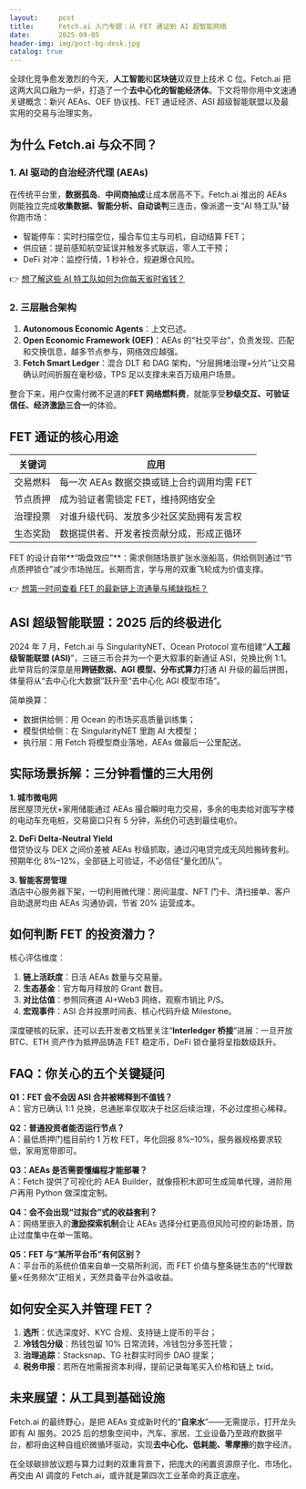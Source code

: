 ```yaml
---
layout:     post
title:      Fetch.ai 入门专题：从 FET 通证到 AI 超智能网络
date:       2025-09-05
header-img: img/post-bg-desk.jpg
catalog: true
---
```


全球化竞争愈发激烈的今天，**人工智能**和**区块链**双双登上技术 C 位。Fetch.ai 把这两大风口融为一炉，打造了一个**去中心化的智能经济体**。下文将带你用中文速通关键概念：新兴 AEAs、OEF 协议栈、FET 通证经济、ASI 超级智能联盟以及最实用的交易与治理实务。

## 为什么 Fetch.ai 与众不同？

### 1. AI 驱动的自治经济代理 (AEAs)
在传统平台里，**数据孤岛**、**中间商抽成**让成本居高不下。Fetch.ai 推出的 AEAs 则能独立完成**收集数据、智能分析、自动谈判**三连击，像派遣一支“AI 特工队”替你跑市场：  
- 智能停车：实时扫描空位，撮合车位主与司机，自动结算 FET；  
- 供应链：提前感知航空延误并触发多式联运，零人工干预；  
- DeFi 对冲：监控行情，1 秒补仓，规避爆仓风险。

👉 [想了解这些 AI 特工队如何为你每天省时省钱？](https://okxdog.com/)

### 2. 三层融合架构
1. **Autonomous Economic Agents**：上文已述。  
2. **Open Economic Framework (OEF)**：AEAs 的“社交平台”，负责发现、匹配和交换信息，越多节点参与，网络效应越强。  
3. **Fetch Smart Ledger**：混合 DLT 和 DAG 架构，“分层拥堵治理+分片”让交易确认时间折服在毫秒级，TPS 足以支撑未来百万级用户场景。

整合下来，用户仅需付微不足道的**FET 网络燃料费**，就能享受**秒级交互、可验证信任、经济激励三合一**的体验。

## FET 通证的核心用途

|关键词|应用|
|---|---|
|交易燃料|每一次 AEAs 数据交换或链上合约调用均需 FET|
|节点质押|成为验证者需锁定 FET，维持网络安全|
|治理投票|对谁升级代码、发放多少社区奖励拥有发言权|
|生态奖励|数据提供者、开发者按贡献分成，形成正循环|

FET 的设计自带**“吸盘效应”**：需求侧随场景扩张水涨船高，供给侧则通过“节点质押锁仓”减少市场抛压。长期而言，学与用的双重飞轮成为价值支撑。

👉 [想第一时间查看 FET 的最新链上流通量与稀缺指标？](https://okxdog.com/)

## ASI 超级智能联盟：2025 后的终极进化

2024 年 7 月，Fetch.ai 与 SingularityNET、Ocean Protocol 宣布组建“**人工超级智能联盟 (ASI)**”，三链三币合并为一个更大叙事的新通证 ASI，兑换比例 1:1。此举背后的深意是用**跨链数据、AGI 模型、分布式算力**打通 AI 升级的最后拼图，体量将从“去中心化大数据”跃升至“去中心化 AGI 模型市场”。

简单换算：  
- 数据供给侧：用 Ocean 的市场买高质量训练集；  
- 模型供给侧：在 SingularityNET 里跑 AI 大模型；  
- 执行层：用 Fetch 将模型商业落地，AEAs 做最后一公里配送。  

## 实际场景拆解：三分钟看懂的三大用例

**1. 城市微电网**  
居民屋顶光伏+家用储能通过 AEAs 撮合瞬时电力交易，多余的电卖给对面写字楼的电动车充电桩，交易窗口只有 5 分钟，系统仍可选到最佳电价。

**2. DeFi Delta-Neutral Yield**  
借贷协议与 DEX 之间价差被 AEAs 秒级抓取，通过闪电贷完成无风险搬砖套利。  
预期年化 8%–12%，全部链上可验证，不必信任“量化团队”。

**3. 智能客房管理**  
酒店中心服务器下架，一切利用微代理：房间温度、NFT 门卡、清扫接单、客户自助退房均由 AEAs 沟通协调，节省 20% 运营成本。

## 如何判断 FET 的投资潜力？

核心评估维度：  
1. **链上活跃度**：日活 AEAs 数量与交易量。  
2. **生态基金**：官方每月释放的 Grant 数目。  
3. **对比估值**：参照同赛道 AI+Web3 网络，观察市销比 P/S。  
4. **宏观事件**：ASI 合并投票时间表、核心代码升级 Milestone。

深度硬核的玩家，还可以去开发者文档里关注“**Interledger 桥接**”进展：一旦开放 BTC、ETH 资产作为抵押品铸造 FET 稳定币，DeFi 锁仓量将呈指数级跃升。

## FAQ：你关心的五个关键疑问

**Q1：FET 会不会因 ASI 合并被稀释到不值钱？**  
A：官方已确认 1:1 兑换，总通胀率仅取决于社区后续治理，不必过度担心稀释。

**Q2：普通投资者能否运行节点？**  
A：最低质押门槛目前约 1 万枚 FET，年化回报 8%–10%，服务器规格要求较低，家用宽带即可。

**Q3：AEAs 是否需要懂编程才能部署？**  
A：Fetch 提供了可视化的 AEA Builder，就像搭积木即可生成简单代理，进阶用户再用 Python 做深度定制。

**Q4：会不会出现“过拟合”式的收益套利？**  
A：网络里嵌入的**激励探索机制**会让 AEAs 选择分红更高但风险可控的新场景，防止过度集中在单一策略。

**Q5：FET 与“某所平台币”有何区别？**  
A：平台币的系统价值来自单一交易所利润，而 FET 价值与整条链生态的“代理数量×任务频次”正相关，天然具备平台外溢收益。

## 如何安全买入并管理 FET？

1. **选所**：优选深度好、KYC 合规、支持链上提币的平台；  
2. **冷钱包分级**：热钱包留 10% 日常流转，冷钱包分多签托管；  
3. **治理追踪**：Stacksnap、TG 社群实时同步 DAO 提案；  
4. **税务申报**：若所在地需报资本利得，提前记录每笔买入价格和链上 txid。

## 未来展望：从工具到基础设施
Fetch.ai 的最终野心，是把 AEAs 变成新时代的“**自来水**”——无需提示，打开龙头即有 AI 服务。2025 后的想象空间中，汽车、家居、工业设备乃至政府数据平台，都将由这种自组织微循环驱动，实现**去中心化、低耗能、零摩擦**的数字经济。

在全球碳排放议题与算力过剩的双重背景下，把庞大的闲置资源原子化、市场化，再交由 AI 调度的 Fetch.ai，或许就是第四次工业革命的真正底座。